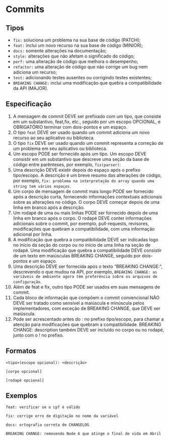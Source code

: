# Commits

## Tipos

- `fix:` soluciona um problema na sua base de código (PATCH);
- `feat:` inclui um novo recurso na sua base de código (MINIOR);
- `docs:` somente alterações na documentação;
- `style:` alterações que não afetam o significado do código;
- `perf:` uma alteração de código que melhora o desempenho;
- `refactor:` uma alteração de código que não corrige um bug nem adiciona um recurso;
- `test:` adicionando testes ausentes ou corrigindo testes existentes;
- `BREAKING CHANGE:` inclui uma modificação que quebra a compatibilidade da API (MAJOR).

## Especificação

1. A mensagem de commit DEVE ser prefixado com um tipo, que consiste em um substantivo, feat,fix, etc., seguido por um escopo OPCIONAL, e OBRIGATÓRIO terminar com dois-pontos e um espaço.
2. O tipo `feat` DEVE ser usado quando um commit adiciona um novo recurso ao seu aplicativo ou biblioteca.
3. O tipo `fix` DEVE ser usado quando um commit representa a correção de um problema em seu aplicativo ou biblioteca.
4. Um escopo PODE ser fornecido após um tipo. Um escopo DEVE consistir em um substantivo que descreve uma seção da base de código entre parênteses, por exemplo, `fix(parser)`:
5. Uma descrição DEVE existir depois do espaço após o prefixo tipo/escopo. A descrição é um breve resumo das alterações de código, por exemplo, `fix: problema na interpretação do array quando uma string tem vários espaços`.
6. Um corpo de mensagem de commit mais longo PODE ser fornecido após a descrição curta, fornecendo informações contextuais adicionais sobre as alterações no código. O corpo DEVE começar depois de uma linha em branco após a descrição.
7. Um rodapé de uma ou mais linhas PODE ser fornecido depois de uma linha em branco após o corpo. O rodapé DEVE conter informações adicionais sobre o commit, por exemplo, pull-requests, revisores, modificações que quebram a compatibilidade, com uma informação adicional por linha.
8. A modificação que quebra a compatibilidade DEVE ser indicadas logo no início da seção do corpo ou no início de uma linha na seção de rodapé. Uma modificação que quebra a compatibilidade DEVE consistir de um texto em maiúsculas BREAKING CHANGE, seguido por dois-pontos e um espaço.
9. Uma descrição DEVE ser fornecida após o texto “BREAKING CHANGE:“, descrevendo o que mudou na API, por exemplo, `BREAKING CHANGE: as variáveis de ambiente agora têm preferência sobre os arquivos de configuração`.
10. Além de feat e fix, outro tipo PODE ser usados em suas mensagens de commit.
11. Cada bloco de informação que compõem o commit convencional NÃO DEVE ser tratado como sensível a maiúscula e minúscula pelos implementadores, com exceção de BREAKING CHANGE, que DEVE ser maiúscula.
12. Pode ser acrescentado antes do : no prefixo tipo/escopo, para chamar a atenção para modificações que quebram a compatibilidade. BREAKING CHANGE: description também DEVE ser incluído no corpo ou no rodapé, junto com o ! no prefixo.

## Formatos

    <tipo>(escopo opcional): <descrição>

    [corpo opcional]

    [rodapé opcional]

## Exemplos

    feat: verificar se o cpf é válido

    fix: corrige erro de digitação no nome da variável

    docs: ortografia correta de CHANGELOG

    BREAKING CHANGE: removendo Node 6 que atinge o final de vida em Abril
